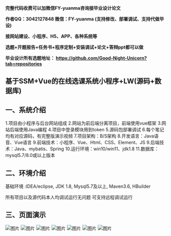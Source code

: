 
**完整代码收费可以加微信FY-yuanma咨询接毕业设计论文**

**作者QQ：3042127848 微信：FY-yuanma (支持修改、部署调试、支持代做毕设)**

**接网站建设、小程序、H5、APP、各种系统等**

**选题+开题报告+任务书+程序定制+安装调试+论文+答辩ppt都可以做**

**毕业设计所有选题地址： https://github.com/Good-Night-Unicorn?tab=repositories**

## 基于SSM+Vue的在线选课系统小程序+LW(源码+数据库)

## 一、系统介绍
1.项目由小程序与后台网站组成
2.网站为前后端分离项目，前端使用vue框架
3.网站后端使用Java编程
4.项目中登录模块用到token
5.源码包部署调试
6.每个笔记均有对应源码，有完整版演示视频
7.项目架构：B/S架构
8.开发语言：Java语音、Vue语言
9.前端技术：小程序、Vue、Html、CSS、Element、JS
9.后端技术：Java、mybatis、Spring
10.运行环境：win10/win11、jdk1.8
11.数据库：mysql5.7/8.0或以上版本


## 二、环境介绍

基础环境 :IDEA/eclipse, JDK 1.8, Mysql5.7及以上, Maven3.6, HBuilder

所有项目以及源代码本人均调试运行无问题 可支持远程调试运行

## 三、页面演示
![图片](https://github.com/user-attachments/assets/998580e0-092b-463e-bb1c-673a354bbb79)
![图片](https://github.com/user-attachments/assets/8bcc8f7d-37ba-4bff-ae85-6580fa86a30a)
![图片](https://github.com/user-attachments/assets/f6228f33-8730-4b36-9017-0ce17e8548d4)
![图片](https://github.com/user-attachments/assets/157c0c70-1bc0-40b7-a3f2-eb2822f297f0)
![图片](https://github.com/user-attachments/assets/275f63f5-1bb5-46c4-a655-2967fd9d1924)
![图片](https://github.com/user-attachments/assets/65a8257a-9a57-4c49-be2c-9d581b361583)
![图片](https://github.com/user-attachments/assets/af78816a-f1dc-43d6-ab64-e3ccab31699c)
